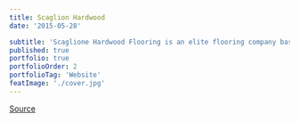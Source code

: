 ```yaml
---
title: Scaglion Hardwood 
date: '2015-05-28'

subtitle: 'Scaglione Hardwood Flooring is an elite flooring company based in Denver, Colorado.'
published: true
portfolio: true
portfolioOrder: 2
portfolioTag: 'Website'
featImage: './cover.jpg'
---
```


[Source](http://www.scaglionehardwood.com/#welcome)